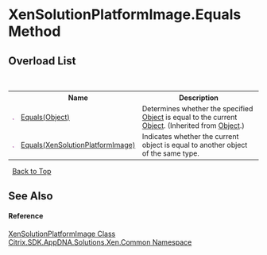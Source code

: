 # XenSolutionPlatformImage.Equals Method 
 


## Overload List
&nbsp;<table><tr><th></th><th>Name</th><th>Description</th></tr><tr><td>![Public method](media/pubmethod.gif "Public method")</td><td><a href="http://msdn2.microsoft.com/en-us/library/bsc2ak47" target="_blank">Equals(Object)</a></td><td>
Determines whether the specified <a href="http://msdn2.microsoft.com/en-us/library/e5kfa45b" target="_blank">Object</a> is equal to the current <a href="http://msdn2.microsoft.com/en-us/library/e5kfa45b" target="_blank">Object</a>.
 (Inherited from <a href="http://msdn2.microsoft.com/en-us/library/e5kfa45b" target="_blank">Object</a>.)</td></tr><tr><td>![Public method](media/pubmethod.gif "Public method")</td><td><a href="ec4d22aa-8d87-8dc8-67ca-68e78a4f423c">Equals(XenSolutionPlatformImage)</a></td><td>
Indicates whether the current object is equal to another object of the same type.</td></tr></table>&nbsp;
<a href="#xensolutionplatformimage.equals-method">Back to Top</a>

## See Also


#### Reference
<a href="825dc18e-06f5-8c18-6277-79effd9cd964">XenSolutionPlatformImage Class</a><br /><a href="013dc694-c357-448d-ed5a-b5c48a7f6852">Citrix.SDK.AppDNA.Solutions.Xen.Common Namespace</a><br />